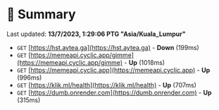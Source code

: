 # 📖 Summary
Last updated: **13/7/2023, 1:29:06 PTG "Asia/Kuala_Lumpur"**

- `GET` [https://hst.aytea.ga](https://hst.aytea.ga) - **Down** (199ms)
- `GET` [https://memeapi.cyclic.app/gimme](https://memeapi.cyclic.app/gimme) - **Up** (1018ms)
- `GET` [https://memeapi.cyclic.app](https://memeapi.cyclic.app) - **Up** (996ms)
- `GET` [https://klik.ml/health](https://klik.ml/health) - **Up** (707ms)
- `GET` [https://dumb.onrender.com](https://dumb.onrender.com) - **Up** (315ms)
